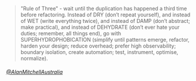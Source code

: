 >"Rule of Three" - wait until the duplication has happened a third time before refactoring.
>Instead of DRY (don’t repeat yourself), and instead of WET (write everything twice), and instead of DAMP (don’t abstract; make practical), and instead of DEHYDRATE (don’t ever hate your duties; remember, all things end), go with SUPERHYDROPHOBICATION (simplify until patterns emerge, refactor, harden your design; reduce overhead; prefer high observability; boundary isolation, create automation; test, instrument, optimise, normalize).
###### [@AlanMitchellAustralia](https://www.youtube.com/@AlanMitchellAustralia)